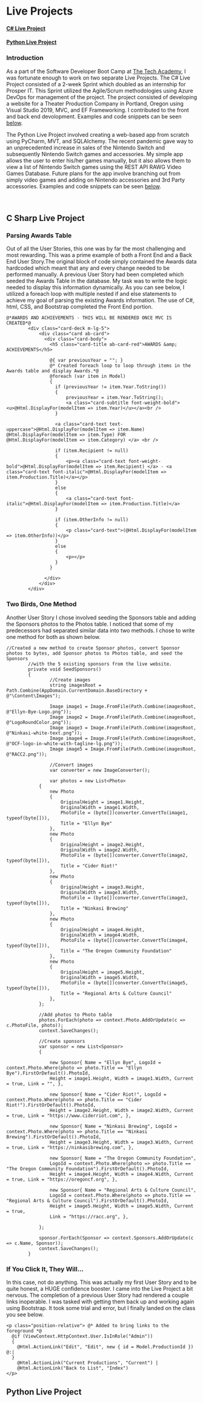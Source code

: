 # Live Projects

#### [C# Live Project](#c-sharp-live-project)
#### [Python Live Project](#python-live-project)

### Introduction
As a part of the Software Developer Boot Camp at [The Tech Academy](http://learncodinganywhere.com), I was fortunate enough to work on two separate Live Projects. The C# Live Project consisted of a 2-week Sprint which doubled as an internship for Prosper IT. This Sprint utilized the Agile/Scrum methodologies using Azure DevOps for management of the project. The project consisted of developing a website for a Theater Production Company in Portland, Oregon using Visual Studio 2019, MVC, and EF Frameworking. I contributed to the front and back end devolopment. Examples and code snippets can be seen [below](#c#-live-project).

The Python Live Project involved creating a web-based app from scratch using PyCharm, MVT, and SQLAlchemy. The recent pandemic gave way to an unprecedented increase in sales of the Nintendo Switch and subsequently Nintendo Switch games and accessories. My simple app allows the user to enter his/her games manually, but it also allows them to view a list of Nintendo Switch games using the REST API RAWG Video Games Database. Future plans for the app involve branching out from simply video games and adding on Nintendo accessories and 3rd Party accessories. Examples and code snippets can be seen [below](#python-live-project).
<br>
<br>
<br>

## C Sharp Live Project
### Parsing Awards Table
Out of all the User Stories, this one was by far the most challenging and most rewarding. This was a prime example of both a Front End and a Back End User Story.The original block of code simply contained the Awards data hardcoded which meant that any and every change needed to be performed manually. A previous User Story had been completed which seeded the Awards Table in the database. My task was to write the logic needed to display this information dynamically. As you can see below, I utilized a foreach loop with multiple nested if and else statements to achieve my goal of parsing the existing Awards information. The use of C#, html, CSS, and Bootstrap completed the Front End portion.
```
@*AWARDS AND ACHIEVEMENTS - THIS WILL BE RENDERED ONCE MVC IS CREATED*@
        <div class="card-deck m-lg-5">
            <div class="card ab-card">
              <div class="card-body">
                <h5 class="card-title ab-card-red">AWARDS &amp; ACHIEVEMENTS</h5>

                @{ var previousYear = ""; }
                @* Created foreach loop to loop through items in the Awards table and display Awards.*@
                @foreach (var item in Model)
                {
                  if (previousYear != item.Year.ToString())
                  {
                      previousYear = item.Year.ToString();
                      <a class="card-subtitle font-weight-bold"><u>@Html.DisplayFor(modelItem => item.Year)</u></a><br />
                  }

                  <a class="card-text text-uppercase">@Html.DisplayFor(modelItem => item.Name) @Html.DisplayFor(modelItem => item.Type) FOR @Html.DisplayFor(modelItem => item.Category) </a> <br />

                  if (item.Recipient != null)
                  {
                      <p><a class="card-text font-weight-bold">@Html.DisplayFor(modelItem => item.Recipient) </a> - <a class="card-text font-italic">@Html.DisplayFor(modelItem => item.Production.Title)</a></p>
                  }
                  else
                  {
                      <a class="card-text font-italic">@Html.DisplayFor(modelItem => item.Production.Title)</a>
                  }

                  if (item.OtherInfo != null)
                  {
                      <p class="card-text">(@Html.DisplayFor(modelItem => item.OtherInfo))</p>
                  }
                  else
                  {
                      <p></p>
                  }
                }

              </div>
            </div>
        </div>
```
### Two Birds, One Method
Another User Story I chose involved seeding the Sponsors table and adding the Sponsors photos to the Photos table. I noticed that some of my predecessors had separated similar data into two methods. I chose to write one method for both as shown below.

```
//Created a new method to create Sponsor photos, convert Sponsor photos to bytes, add Sponsor photos to Photos table, and seed the Sponsors 
        //with the 5 existing sponsors from the live website.
        private void SeedSponsors()
        {
                //Create images
                string imagesRoot = Path.Combine(AppDomain.CurrentDomain.BaseDirectory + @"\Content\Images");

                Image image1 = Image.FromFile(Path.Combine(imagesRoot, @"Ellyn-Bye-Logo.png"));
                Image image2 = Image.FromFile(Path.Combine(imagesRoot, @"LogoRoundColor.png"));
                Image image3 = Image.FromFile(Path.Combine(imagesRoot, @"Ninkasi-white-text.png"));
                Image image4 = Image.FromFile(Path.Combine(imagesRoot, @"OCF-logo-in-white-with-tagline-lg.png"));
                Image image5 = Image.FromFile(Path.Combine(imagesRoot, @"RACC2.png"));

                //Convert images
                var converter = new ImageConverter();

                var photos = new List<Photo>
            {
                new Photo
                {
                    OriginalHeight = image1.Height,
                    OriginalWidth = image1.Width,
                    PhotoFile = (byte[])converter.ConvertTo(image1, typeof(byte[])),
                    Title = "Ellyn Bye"
                },
                new Photo
                {
                    OriginalHeight = image2.Height,
                    OriginalWidth = image2.Width,
                    PhotoFile = (byte[])converter.ConvertTo(image2, typeof(byte[])),
                    Title = "Cider Riot!"
                },
                new Photo
                {
                    OriginalHeight = image3.Height,
                    OriginalWidth = image3.Width,
                    PhotoFile = (byte[])converter.ConvertTo(image3, typeof(byte[])),
                    Title = "Ninkasi Brewing"
                },
                new Photo
                {
                    OriginalHeight = image4.Height,
                    OriginalWidth = image4.Width,
                    PhotoFile = (byte[])converter.ConvertTo(image4, typeof(byte[])),
                    Title = "The Oregon Community Foundation"
                },
                new Photo
                {
                    OriginalHeight = image5.Height,
                    OriginalWidth = image5.Width,
                    PhotoFile = (byte[])converter.ConvertTo(image5, typeof(byte[])),
                    Title = "Regional Arts & Culture Council"
                },
            };

            //Add photos to Photo table
            photos.ForEach(photo => context.Photo.AddOrUpdate(c => c.PhotoFile, photo));
            context.SaveChanges();

            //Create sponsors
            var sponsor = new List<Sponsor>
            {

                new Sponsor{ Name = "Ellyn Bye", LogoId = context.Photo.Where(photo => photo.Title == "Ellyn Bye").FirstOrDefault().PhotoId,
                Height = image1.Height, Width = image1.Width, Current = true, Link = "", },

                new Sponsor{ Name = "Cider Riot!", LogoId = context.Photo.Where(photo => photo.Title == "Cider Riot!").FirstOrDefault().PhotoId,
                Height = image2.Height, Width = image2.Width, Current = true, Link = "https://www.ciderriot.com", },

                new Sponsor{ Name = "Ninkasi Brewing", LogoId = context.Photo.Where(photo => photo.Title == "Ninkasi Brewing").FirstOrDefault().PhotoId,
                Height = image3.Height, Width = image3.Width, Current = true, Link = "https://ninkasibrewing.com", },

                new Sponsor{ Name = "The Oregon Community Foundation",
                LogoId = context.Photo.Where(photo => photo.Title == "The Oregon Community Foundation").FirstOrDefault().PhotoId,
                Height = image4.Height, Width = image4.Width, Current = true, Link = "https://oregoncf.org", },

                new Sponsor{ Name = "Regional Arts & Culture Council",
                LogoId = context.Photo.Where(photo => photo.Title == "Regional Arts & Culture Council").FirstOrDefault().PhotoId,
                Height = image5.Height, Width = image5.Width, Current = true, 
                Link = "https://racc.org", },

            };

            sponsor.ForEach(Sponsor => context.Sponsors.AddOrUpdate(c => c.Name, Sponsor));
            context.SaveChanges();
        }
```

### If You Click It, They Will...
In this case, not do anything. This was actually my first User Story and to be quite honest, a HUGE confidence booster. I came into the Live Project a bit nervous. The completion of a previous User Story had rendered a couple links inoperable. I was tasked with getting them back up and working again using Bootstrap. It took some trial and error, but I finally landed on the class you see below.
```
<p class="position-relative"> @* Added to bring links to the foreground *@
  @if (ViewContext.HttpContext.User.IsInRole("Admin"))
  {
    @Html.ActionLink("Edit", "Edit", new { id = Model.ProductionId }) @:|
  }
    @Html.ActionLink("Current Productions", "Current") |
    @Html.ActionLink("Back to List", "Index")
</p>
```

## Python Live Project